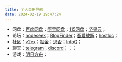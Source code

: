 ```yaml
---
title: 个人自用导航
date: 2024-02-19 19:47:24
---
```


- 网盘：[百度网盘](https://pan.baidu.com/)；[阿里网盘](https://www.aliyundrive.com/)；[115网盘](https://life.115.com/)；[坚果云](https://www.jianguoyun.com/)；
- 论坛：[nodeseek](https://www.nodeseek.com/)；[BlogFinder](https://bf.zzxworld.com/)；[吾爱破解](https://www.52pojie.cn/)；[hostloc](https://hostloc.com/)；
- 社区：[v2ex](https://www.v2ex.com/)；[掘金](https://juejin.cn/)；[思否](https://segmentfault.com/)；[InfoQ](https://www.infoq.cn/)；
- 聊天：[telegram](https://web.telegram.org/a/)；[discord](https://discord.com/)；[]()；[]()；
- 游戏：[明日方舟](https://prts.wiki/w/%E5%85%AC%E6%8B%9B%E8%AE%A1%E7%AE%97)；